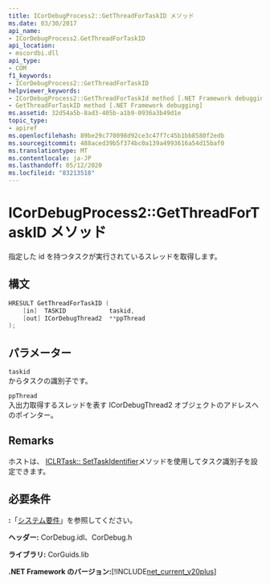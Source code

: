 ```yaml
---
title: ICorDebugProcess2::GetThreadForTaskID メソッド
ms.date: 03/30/2017
api_name:
- ICorDebugProcess2.GetThreadForTaskID
api_location:
- mscordbi.dll
api_type:
- COM
f1_keywords:
- ICorDebugProcess2::GetThreadForTaskID
helpviewer_keywords:
- ICorDebugProcess2::GetThreadForTaskId method [.NET Framework debugging]
- GetThreadForTaskID method [.NET Framework debugging]
ms.assetid: 32d54a5b-8ad3-405b-a1b9-0936a3b49d1e
topic_type:
- apiref
ms.openlocfilehash: 89be29c770098d92ce3c47f7c45b1bb8580f2edb
ms.sourcegitcommit: 488aced39b5f374bc0a139a4993616a54d15baf0
ms.translationtype: MT
ms.contentlocale: ja-JP
ms.lasthandoff: 05/12/2020
ms.locfileid: "83213518"
---
```

# <a name="icordebugprocess2getthreadfortaskid-method"></a>ICorDebugProcess2::GetThreadForTaskID メソッド
指定した id を持つタスクが実行されているスレッドを取得します。  
  
## <a name="syntax"></a>構文  
  
```cpp  
HRESULT GetThreadForTaskID (  
    [in]  TASKID            taskid,  
    [out] ICorDebugThread2  **ppThread  
);  
```  
  
## <a name="parameters"></a>パラメーター  
 `taskid`  
 からタスクの識別子です。  
  
 `ppThread`  
 入出力取得するスレッドを表す ICorDebugThread2 オブジェクトのアドレスへのポインター。  
  
## <a name="remarks"></a>Remarks  
 ホストは、 [ICLRTask:: SetTaskIdentifier](../hosting/iclrtask-settaskidentifier-method.md)メソッドを使用してタスク識別子を設定できます。  
  
## <a name="requirements"></a>必要条件  
 **:**「[システム要件](../../get-started/system-requirements.md)」を参照してください。  
  
 **ヘッダー:** CorDebug.idl、CorDebug.h  
  
 **ライブラリ:** CorGuids.lib  
  
 **.NET Framework のバージョン:**[!INCLUDE[net_current_v20plus](../../../../includes/net-current-v20plus-md.md)]
